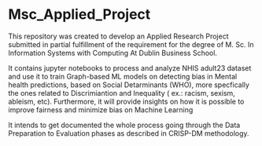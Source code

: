 # Msc_Applied_Project

This repository was created to develop an Applied Research Project submitted in partial fulfillment of the
requirement for the degree of M. Sc. In Information Systems with Computing At Dublin Business School.

It contains jupyter notebooks to process and analyze NHIS adult23 dataset and use it to train Graph-based ML models on detecting bias in Mental health predictions, based on Social Detarminants (WHO), more specfically the ones related to Discrimiantion and Inequality ( ex.: racism, sexism, ableism, etc). Furthermore, it will provide insights on how it is possible to improve fairness and minimize bias on Machine Learning

It intends to get documented the whole process going through the Data Preparation to Evaluation phases as described in CRISP-DM methodology.

